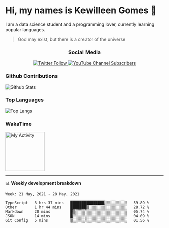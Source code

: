 <h1>Hi, my names is Kewilleen Gomes 🙌</h1>
<p>I am a data science student and a programming lover, currently learning popular languages.</p>

> God may exist, but there is a creator of the universe

<h3 align="center"><b> Social Media </b></h3>

<p align="center">
  <a href="http://twitter.com/devkewi" target="_blank">
    <img alt="Twitter Follow" src="https://img.shields.io/twitter/follow/devkewi?color=blue&label=%40devkewi&logo=twitter&style=for-the-badge">
  </a>
  <a href="http://youtube.com/devkewi" target="_blank">
    <img alt="YouTube Channel Subscribers" src="https://img.shields.io/youtube/channel/subscribers/UCVTRFqwVTWj2N-sqHGKRWcQ?logo=youtube&logoColor=red&style=for-the-badge">
  </a>
</p>

<p align="center">
  <h3> Github Contributions </h3>
  <img alt= "Github Stats" src= "https://github-readme-stats.vercel.app/api?username=Kewilleen&show_icons=true&theme=nord&hide_title=true">
  
  <h3> Top Languages </h3>
  <img alt= "Top Langs" src="https://github-readme-stats.vercel.app/api/top-langs/?username=Kewilleen&theme=nord&hide_title=true">
  
  <h3> WakaTime </h3>
  <img alt= "My Activity" src="https://github-readme-stats.vercel.app/api/wakatime?username=kewilleen&theme=nord" height="125px">
</p>

-------

📊 **Weekly development breakdown**
<!--START_SECTION:waka-->
```text
Week: 21 May, 2021 - 28 May, 2021

TypeScript   3 hrs 37 mins   ███████████████░░░░░░░░░░   59.89 % 
Other        1 hr 44 mins    ███████▒░░░░░░░░░░░░░░░░░   28.72 % 
Markdown     20 mins         █▒░░░░░░░░░░░░░░░░░░░░░░░   05.74 % 
JSON         14 mins         █░░░░░░░░░░░░░░░░░░░░░░░░   04.09 % 
Git Config   5 mins          ▒░░░░░░░░░░░░░░░░░░░░░░░░   01.56 % 
```
<!--END_SECTION:waka-->
